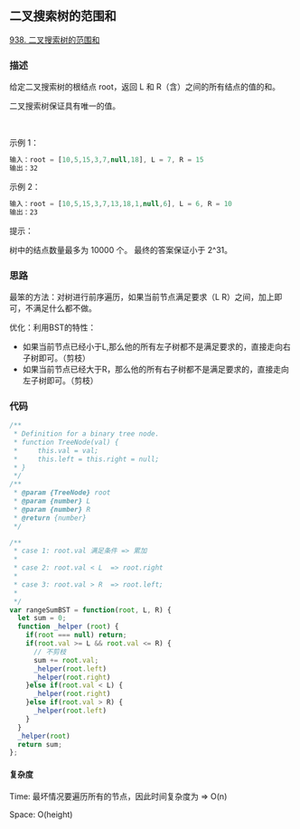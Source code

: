 ## 二叉搜索树的范围和

[938. 二叉搜索树的范围和](https://leetcode-cn.com/problems/range-sum-of-bst/)

### 描述

给定二叉搜索树的根结点 root，返回 L 和 R（含）之间的所有结点的值的和。

二叉搜索树保证具有唯一的值。

 

示例 1：

```js
输入：root = [10,5,15,3,7,null,18], L = 7, R = 15
输出：32
```

示例 2：

```js
输入：root = [10,5,15,3,7,13,18,1,null,6], L = 6, R = 10
输出：23
```

提示：

树中的结点数量最多为 10000 个。
最终的答案保证小于 2^31。


### 思路

最笨的方法：对树进行前序遍历，如果当前节点满足要求（L R）之间，加上即可，不满足什么都不做。

优化：利用BST的特性：

- 如果当前节点已经小于L,那么他的所有左子树都不是满足要求的，直接走向右子树即可。（剪枝）
- 如果当前节点已经大于R，那么他的所有右子树都不是满足要求的，直接走向左子树即可。（剪枝）

### 代码

```js
/**
 * Definition for a binary tree node.
 * function TreeNode(val) {
 *     this.val = val;
 *     this.left = this.right = null;
 * }
 */
/**
 * @param {TreeNode} root
 * @param {number} L
 * @param {number} R
 * @return {number}
 */

/**
 * case 1: root.val 满足条件 => 累加
 * 
 * case 2: root.val < L  => root.right
 * 
 * case 3: root.val > R  => root.left;
 * 
 */
var rangeSumBST = function(root, L, R) {
  let sum = 0;
  function _helper (root) {
    if(root === null) return;
    if(root.val >= L && root.val <= R) {
      // 不剪枝
      sum += root.val;
      _helper(root.left)
      _helper(root.right)
    }else if(root.val < L) {
      _helper(root.right)
    }else if(root.val > R) {
      _helper(root.left)
    }
  }
  _helper(root)
  return sum;
};
```


#### 复杂度

Time: 最坏情况要遍历所有的节点，因此时间复杂度为 => O(n)

Space: O(height)
